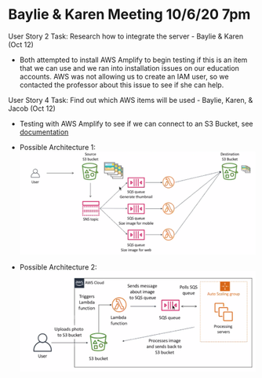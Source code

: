 # Baylie & Karen Meeting 10/6/20 7pm

User Story 2 Task: Research how to integrate the server - Baylie & Karen (Oct 12)

- Both attempted to install AWS Amplify to begin testing if this is an item that we can use and we ran into installation issues on our  education accounts. AWS was not allowing us to create an IAM user, so we contacted the professor about this issue to see if she can help.


User Story 4 Task: Find out which AWS items will be used - Baylie, Karen, & Jacob (Oct 12)

- Testing with AWS Amplify to see if we can connect to an S3 Bucket, see [documentation](https://docs.amplify.aws/lib/storage/getting-started/q/platform/android)

- Possible Architecture 1:
![1](arch1.png)

- Possible Architecture 2: 
![2](arch2.png)

